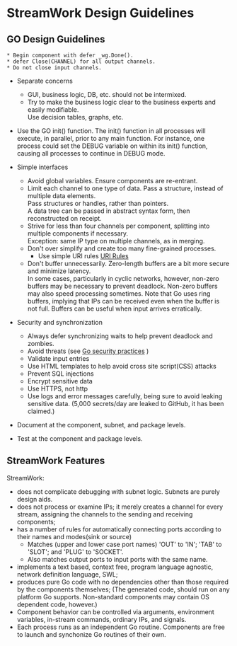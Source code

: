 # StreamWork Design Guidelines
  

## GO Design Guidelines

	* Begin component with defer _wg.Done(). 
	* defer Close(CHANNEL) for all output channels.
	* Do not close input channels. 
  * Separate concerns
   	* GUI, business logic, DB,  etc. should not be intermixed. 
   	* Try to make the business logic clear to the business experts and easily modifiable.  
   	  Use decision tables, graphs, etc.
  * Use the GO init() function.  The init() function in all
    processes will execute, in parallel, prior to any main function.
    For instance, one process could set the DEBUG variable on within 
    its init() function, causing
    all processes to continue in DEBUG mode.   	  
  * Simple interfaces
    * Avoid global variables.  Ensure components are re-entrant.  
  	* Limit each channel to one type of data.  Pass a structure, 
  	  instead of multiple data elements.  
  	  Pass structures or handles, rather than pointers.  
  	  A data tree can be passed in abstract syntax form, then
  	  reconstructed on receipt. 
  	* Strive for less than four channels per component, 
  	  splitting into multiple components if necessary.   
  	  Exception:  same IP type on multiple channels, as in merging.    
  	* Don't over simplify and create too many fine-grained processes.
 	  * Use simple URI rules [URI Rules](https://dzone.com/articles/7-rules-for-rest-api-uri-design-1)
    * Don't buffer unnecessarily.   Zero-length buffers are a bit more secure and minimize latency.  
  	 In some cases, particularly in cyclic networks, however, non-zero buffers may be 
  	 necessary to prevent deadlock.  Non-zero buffers may also speed processing sometimes. 
  	 Note that Go uses ring buffers, implying that IPs can be received even when the buffer 
  	 is not full.  Buffers can be useful when input arrives erratically.  
  	  
  	 
  * Security and synchronization
  
 	* Always defer synchronizing waits to help prevent deadlock 
 	  and zombies.
    * Avoid threats  (see [Go security practices](https://blog.sqreen.com/top-6-security-best-practices-for-go/) )
  	* Validate input entries
  	* Use HTML templates to help avoid cross site script(CSS) attacks
  	* Prevent SQL injections
  	* Encrypt sensitive data
  	* Use HTTPS, not http
  	* Use logs and error messages carefully, being sure to avoid leaking sensitive data. (5,000 secrets/day are leaked to GitHub, it has been claimed.)
  * Document at the component, subnet, and package levels.   
  * Test at the component and package levels. 

## StreamWork Features

StreamWork: 

  * does not complicate debugging with subnet logic.  Subnets are purely
    design aids.
  * does not process or examine IPs; it merely creates a channel for every stream, assigning the channels to the sending and receiving components;
  * has a number of rules for automatically connecting ports according to their names and modes(sink or source)
     * Matches (upper and lower case port names) 'OUT' to 'IN'; 
       'TAB' to 'SLOT'; and 'PLUG' to 'SOCKET'.  
     * Also matches output ports to input ports with the same name.     
  * implements a text based, context free, program language agnostic, network definition language, SWL;
  * produces pure Go code with no dependencies other than those required by the components themselves; 
   (The generated code, should run on any platform Go supports. Non-standard components may contain OS dependent code, however.)  
  * Component behavior can be controlled via arguments, environment
variables, in-stream commands, ordinary IPs, and signals. 
  * Each process runs as an independent Go routine.  Components are free
    to launch and synchonize Go routines of their own. 


